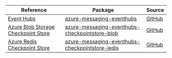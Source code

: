 | Reference | Package | Source |
|---|---|---|
|[Event Hubs](messaging-eventhubs-readme.md)|[azure-messaging-eventhubs](https://repo1.maven.org/maven2/com/azure/azure-messaging-eventhubs)|[GitHub](https://github.com/Azure/azure-sdk-for-java/blob/main/sdk/eventhubs/azure-messaging-eventhubs)|
|[Azure Blob Storage Checkpoint Store](messaging-eventhubs-checkpointstore-blob-readme.md)|[azure-messaging-eventhubs-checkpointstore-blob](https://repo1.maven.org/maven2/com/azure/azure-messaging-eventhubs-checkpointstore-blob)|[GitHub](https://github.com/Azure/azure-sdk-for-java/blob/main/sdk/eventhubs/azure-messaging-eventhubs-checkpointstore-blob)|
|[Azure Redis Checkpoint Store](messaging-eventhubs-checkpointstore-jedis-readme.md)|[azure-messaging-eventhubs-checkpointstore-jedis](https://repo1.maven.org/maven2/com/azure/azure-messaging-eventhubs-checkpointstore-jedis)|[GitHub](https://github.com/Azure/azure-sdk-for-java/blob/main/sdk/eventhubs/azure-messaging-eventhubs-checkpointstore-jedis)|
